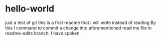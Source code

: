 # hello-world
just a test of git
this is a first readme that i will write instead of reading 
By this I command to commit a change into aforementioned read me file in readme-edits branch. I have spoken. 
